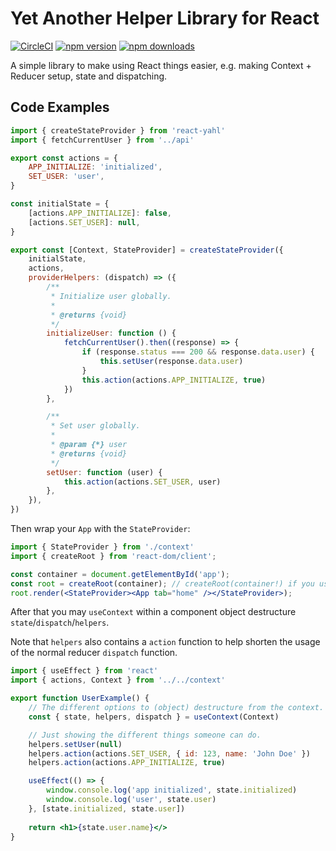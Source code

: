 # Yet Another Helper Library for React
[![CircleCI](https://dl.circleci.com/status-badge/img/gh/ericdowell/react-yahl/tree/main.svg?style=svg)](https://dl.circleci.com/status-badge/redirect/gh/ericdowell/react-yahl/tree/main)
[![npm version](https://img.shields.io/npm/v/react-yahl.svg?style=flat-square)](https://www.npmjs.com/package/react-yahl)
[![npm downloads](https://img.shields.io/npm/dm/react-yahl.svg?style=flat-square)](http://npm-stat.com/charts.html?package=react-yahl)

A simple library to make using React things easier, e.g. making Context + Reducer setup, state and dispatching.

## Code Examples
```js
import { createStateProvider } from 'react-yahl'
import { fetchCurrentUser } from '../api'

export const actions = {
    APP_INITIALIZE: 'initialized',
    SET_USER: 'user',
}

const initialState = {
    [actions.APP_INITIALIZE]: false,
    [actions.SET_USER]: null,
}

export const [Context, StateProvider] = createStateProvider({
    initialState,
    actions,
    providerHelpers: (dispatch) => ({
        /**
         * Initialize user globally.
         *
         * @returns {void}
         */
        initializeUser: function () {
            fetchCurrentUser().then((response) => {
                if (response.status === 200 && response.data.user) {
                    this.setUser(response.data.user)
                }
                this.action(actions.APP_INITIALIZE, true)
            })
        },

        /**
         * Set user globally.
         *
         * @param {*} user
         * @returns {void}
         */
        setUser: function (user) {
            this.action(actions.SET_USER, user)
        },
    }),
})
```
Then wrap your `App` with the `StateProvider`:
```jsx
import { StateProvider } from './context'
import { createRoot } from 'react-dom/client';

const container = document.getElementById('app');
const root = createRoot(container); // createRoot(container!) if you use TypeScript
root.render(<StateProvider><App tab="home" /></StateProvider>);
```

After that you may `useContext` within a component object destructure `state`/`dispatch`/`helpers`.

Note that `helpers` also contains a `action` function to help shorten the usage of the normal reducer `dispatch` function.
```jsx
import { useEffect } from 'react'
import { actions, Context } from '../../context'

export function UserExample() {
    // The different options to (object) destructure from the context.
    const { state, helpers, dispatch } = useContext(Context)

    // Just showing the different things someone can do.
    helpers.setUser(null)
    helpers.action(actions.SET_USER, { id: 123, name: 'John Doe' })
    helpers.action(actions.APP_INITIALIZE, true)

    useEffect(() => {
        window.console.log('app initialized', state.initialized)
        window.console.log('user', state.user)
    }, [state.initialized, state.user])
    
    return <h1>{state.user.name}</>
}
```
